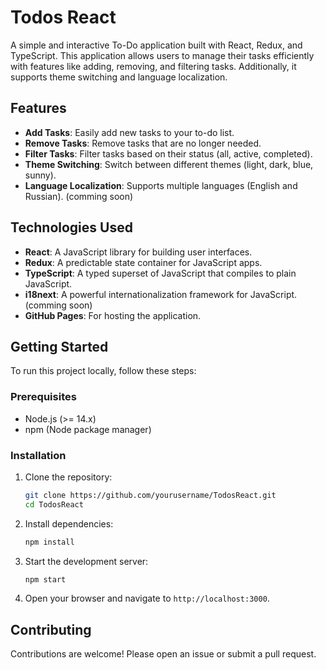 # Todos React

A simple and interactive To-Do application built with React, Redux, and TypeScript. This application allows users to manage their tasks efficiently with features like adding, removing, and filtering tasks. Additionally, it supports theme switching and language localization.

## Features
- **Add Tasks**: Easily add new tasks to your to-do list.
- **Remove Tasks**: Remove tasks that are no longer needed.
- **Filter Tasks**: Filter tasks based on their status (all, active, completed).
- **Theme Switching**: Switch between different themes (light, dark, blue, sunny).
- **Language Localization**: Supports multiple languages (English and Russian). (comming soon)

## Technologies Used
- **React**: A JavaScript library for building user interfaces.
- **Redux**: A predictable state container for JavaScript apps.
- **TypeScript**: A typed superset of JavaScript that compiles to plain JavaScript.
- **i18next**: A powerful internationalization framework for JavaScript. (comming soon)
- **GitHub Pages**: For hosting the application.

## Getting Started
To run this project locally, follow these steps:

### Prerequisites
- Node.js (>= 14.x)
- npm (Node package manager)

### Installation
1. Clone the repository:
   ```bash
   git clone https://github.com/yourusername/TodosReact.git
   cd TodosReact
   ```
2. Install dependencies:
   ```bash
   npm install
   ```
3. Start the development server:
   ```bash
   npm start
   ```
4. Open your browser and navigate to `http://localhost:3000`.

## Contributing
Contributions are welcome! Please open an issue or submit a pull request.
